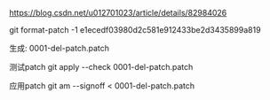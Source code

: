 https://blog.csdn.net/u012701023/article/details/82984026


 git format-patch -1 e1ecedf03980d2c581e912433be2d3435899a819
 
 生成:
 0001-del-patch.patch
 
 测试patch
  git apply --check 0001-del-patch.patch
  
 应用patch
 git am --signoff < 0001-del-patch.patch
